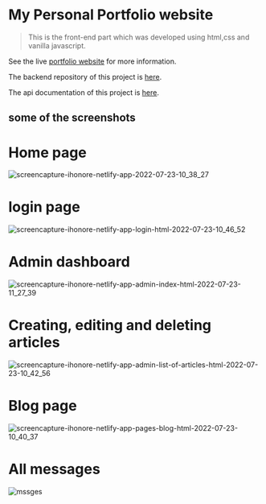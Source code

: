 # My Personal Portfolio website

> This is the front-end part which was developed using html,css and vanilla javascript.

See the live [portfolio website](https://ihonore.netlify.app/) for more information.

The backend repository of this project is [here](https://github.com/ihonore/my-brand-api).

The api documentation of this project is [here](https://ihonore-api-deploy.herokuapp.com/api-docs/).

## some of the screenshots

# Home page

![screencapture-ihonore-netlify-app-2022-07-23-10_38_27](https://user-images.githubusercontent.com/79599396/185246227-9f36fa2f-59d1-49e6-8ae7-f0fbebb1646e.png)

# login page

![screencapture-ihonore-netlify-app-login-html-2022-07-23-10_46_52](https://user-images.githubusercontent.com/79599396/185246470-b1e0408c-d961-4b51-a2d0-c86e00915cdc.png)

# Admin dashboard

![screencapture-ihonore-netlify-app-admin-index-html-2022-07-23-11_27_39](https://user-images.githubusercontent.com/79599396/185246712-6c2e0758-58be-44b9-834f-89b63674b8d1.png)

# Creating, editing and deleting articles

![screencapture-ihonore-netlify-app-admin-list-of-articles-html-2022-07-23-10_42_56](https://user-images.githubusercontent.com/79599396/185246878-ff517f88-4820-4f0e-91e8-c06a45927380.png)

# Blog page

![screencapture-ihonore-netlify-app-pages-blog-html-2022-07-23-10_40_37](https://user-images.githubusercontent.com/79599396/185247006-5d354221-84ec-496f-9294-f443a2cc8492.png)

# All messages

![mssges](https://user-images.githubusercontent.com/79599396/185247164-511d0a69-7b28-4698-ae02-8cd839f30ddf.png)
